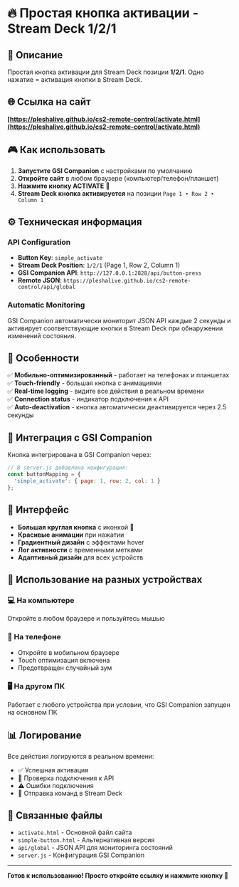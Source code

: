 # 🔥 Простая кнопка активации - Stream Deck 1/2/1

## 🎯 Описание

Простая кнопка активации для Stream Deck позиции **1/2/1**. Одно нажатие = активация кнопки в Stream Deck.

## 🌐 Ссылка на сайт

**[https://pleshalive.github.io/cs2-remote-control/activate.html](https://pleshalive.github.io/cs2-remote-control/activate.html)**

## 🎮 Как использовать

1. **Запустите GSI Companion** с настройками по умолчанию
2. **Откройте сайт** в любом браузере (компьютер/телефон/планшет)
3. **Нажмите кнопку ACTIVATE** 🚀
4. **Stream Deck кнопка активируется** на позиции `Page 1 • Row 2 • Column 1`

## ⚙️ Техническая информация

### API Configuration
- **Button Key**: `simple_activate`
- **Stream Deck Position**: `1/2/1` (Page 1, Row 2, Column 1)
- **GSI Companion API**: `http://127.0.0.1:2828/api/button-press`
- **Remote JSON**: `https://pleshalive.github.io/cs2-remote-control/api/global`

### Automatic Monitoring
GSI Companion автоматически мониторит JSON API каждые 2 секунды и активирует соответствующие кнопки в Stream Deck при обнаружении изменений состояния.

## 📱 Особенности

✅ **Мобильно-оптимизированный** - работает на телефонах и планшетах  
✅ **Touch-friendly** - большая кнопка с анимациями  
✅ **Real-time logging** - видите все действия в реальном времени  
✅ **Connection status** - индикатор подключения к API  
✅ **Auto-deactivation** - кнопка автоматически деактивируется через 2.5 секунды  

## 🔧 Интеграция с GSI Companion

Кнопка интегрирована в GSI Companion через:

```javascript
// В server.js добавлена конфигурация:
const buttonMapping = {
  'simple_activate': { page: 1, row: 2, col: 1 }
};
```

## 🎨 Интерфейс

- **Большая круглая кнопка** с иконкой 🚀
- **Красивые анимации** при нажатии
- **Градиентный дизайн** с эффектами hover
- **Лог активности** с временными метками
- **Адаптивный дизайн** для всех устройств

## 🚀 Использование на разных устройствах

### 💻 На компьютере
Откройте в любом браузере и пользуйтесь мышью

### 📱 На телефоне
- Откройте в мобильном браузере
- Touch оптимизация включена
- Предотвращен случайный зум

### 🖥️ На другом ПК
Работает с любого устройства при условии, что GSI Companion запущен на основном ПК

## 📊 Логирование

Все действия логируются в реальном времени:
- ✅ Успешная активация
- 🔄 Проверка подключения к API
- ⚠️ Ошибки подключения
- 📡 Отправка команд в Stream Deck

## 🔗 Связанные файлы

- `activate.html` - Основной файл сайта
- `simple-button.html` - Альтернативная версия
- `api/global` - JSON API для мониторинга состояний
- `server.js` - Конфигурация GSI Companion

---

**Готов к использованию! Просто откройте ссылку и нажмите кнопку 🚀**
